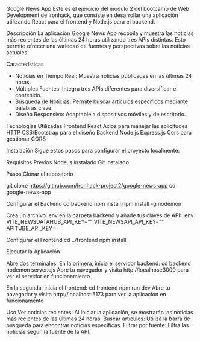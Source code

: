 Google News App
Este es el ejercicio del módulo 2 del bootcamp de Web Development de Ironhack, que consiste en desarrollar una aplicación utilizando React para el frontend y Node.js para el backend.

Descripción
La aplicación Google News App recopila y muestra las noticias más recientes de las últimas 24 horas utilizando tres APIs distintas. Esto permite ofrecer una variedad de fuentes y perspectivas sobre las noticias actuales.

Características
- Noticias en Tiempo Real: Muestra noticias publicadas en las últimas 24 horas.
- Múltiples Fuentes: Integra tres APIs diferentes para diversificar el contenido.
- Búsqueda de Noticias: Permite buscar artículos específicos mediante palabras clave.
- Diseño Responsivo: Adaptable a dispositivos móviles y de escritorio.

Tecnologías Utilizadas
    Frontend
        React
        Axios para manejar las solicitudes HTTP
        CSS/Bootstrap para el diseño
    Backend
        Node.js
        Express.js
        Cors para gestionar CORS

Instalación
Sigue estos pasos para configurar el proyecto localmente:

Requisitos Previos
    Node.js instalado
    Git instalado

Pasos
Clonar el repositorio

git clone https://github.com/Ironhack-project2/google-news-app
cd google-news-app


Configurar el Backend
    cd backend
    npm install
    npm install -g nodemon

Crea un archivo .env en la carpeta backend y añade tus claves de API:
.env
VITE_NEWSDATAHUB_API_KEY=""
VITE_NEWSAPI_API_KEY=""
APITUBE_API_KEY=

Configurar el Frontend
    cd ../frontend
    npm install

Ejecutar la Aplicación

Abre dos terminales:
    En la primera, inicia el servidor backend:
        cd backend
        nodemon server.cjs
        Abre tu navegador y visita http://localhost:3000 para ver el servidor en funcionamiento

En la segunda, inicia el frontend:
    cd frontend
    npm run dev
    Abre tu navegador y visita http://localhost:5173 para ver la aplicación en funcionamento

Uso
    Ver noticias recientes: Al iniciar la aplicación, se mostrarán las noticias más recientes de las últimas 24 horas.
    Buscar artículos: Utiliza la barra de búsqueda para encontrar noticias específicas.
    Filtrar por fuente: Filtra las noticias según la fuente de la API.